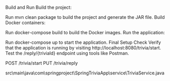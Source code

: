Build and Run
Build the project:

Run mvn clean package to build the project and generate the JAR file.
Build Docker containers:

Run docker-compose build to build the Docker images.
Run the application:

Run docker-compose up to start the application.
Final Setup Check
Verify that the application is running by visiting http://localhost:8080/trivia/start.
Test the /reply/{triviaId} endpoint using tools like Postman.


POST /trivia/start
PUT /trivia/reply



src\main\java\com\springproject\SpringTriviaApp\service\TriviaService.java


